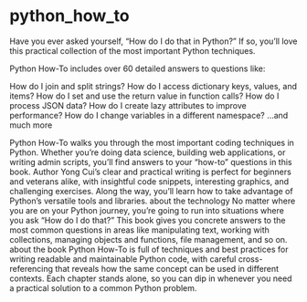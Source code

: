 # python_how_to

Have you ever asked yourself, “How do I do that in Python?” If so, you’ll love this practical collection of the most important Python techniques.

Python How-To includes over 60 detailed answers to questions like:

How do I join and split strings?
How do I access dictionary keys, values, and items?
How do I set and use the return value in function calls?
How do I process JSON data?
How do I create lazy attributes to improve performance?
How do I change variables in a different namespace?
…and much more

Python How-To walks you through the most important coding techniques in Python. Whether you’re doing data science, building web applications, or writing admin scripts, you’ll find answers to your “how-to” questions in this book. Author Yong Cui’s clear and practical writing is perfect for beginners and veterans alike, with insightful code snippets, interesting graphics, and challenging exercises. Along the way, you’ll learn how to take advantage of Python’s versatile tools and libraries.
about the technology
No matter where you are on your Python journey, you’re going to run into situations where you ask “How do I do that?” This book gives you concrete answers to the most common questions in areas like manipulating text, working with collections, managing objects and functions, file management, and so on.
about the book
Python How-To is full of techniques and best practices for writing readable and maintainable Python code, with careful cross-referencing that reveals how the same concept can be used in different contexts. Each chapter stands alone, so you can dip in whenever you need a practical solution to a common Python problem.
